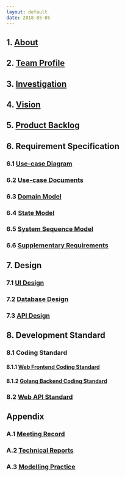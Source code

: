 ```yaml
---
layout: default
date: 2018-05-05
---
```


## 1. [About](./management-docs/about.md)

## 2. [Team Profile](./management-docs/team-profile.md)

## 3. [Investigation](./management-docs/investigation.md)

## 4. [Vision](./management-docs/vision.md)

## 5. [Product Backlog](./management-docs/product.md)

## 6. Requirement Specification

### 6.1 [Use-case Diagram](./model-docs/use-case-model/use-case-model.png)

### 6.2 [Use-case Documents](./model-docs/use-case-model/use-case-model.md)

### 6.3 [Domain Model](./model-docs/domain-model/domain-model.png)

### 6.4 [State Model](./model-docs/state-diagram/state-diagram.png)

### 6.5 [System Sequence Model](./model-docs/system-sequence-diagram/ssd-index-jekyll.md)

### 6.6 [Supplementary Requirements](./management-docs/supplement-requirement.md)

## 7. Design

### 7.1 [UI Design](./model-docs/ui-design/ui-index-jekyll.md)

### 7.2 [Database Design](./model-docs/database-model.pdf)

### 7.3 [API Design](https://github.com/Chun-Ge/Shudong-Backend/blob/dev/apiary.apib)

## 8. Development Standard

### 8.1 Coding Standard

#### 8.1.1 [Web Frontend Coding Standard](./technical-docs/web-frontend-code-standard.md)

#### 8.1.2 [Golang Backend Coding Standard](./technical-docs/backend-code-standard.md)

### 8.2 [Web API Standard](./technical-docs/http-restful-api-standard.md)

## Appendix

### A.1 [Meeting Record](./meeting-mind-graphs/meeting-index-jekyll.md)

### A.2 [Technical Reports](./reports/)

### A.3 [Modelling Practice](https://github.com/Chun-Ge/modelling-practice)
